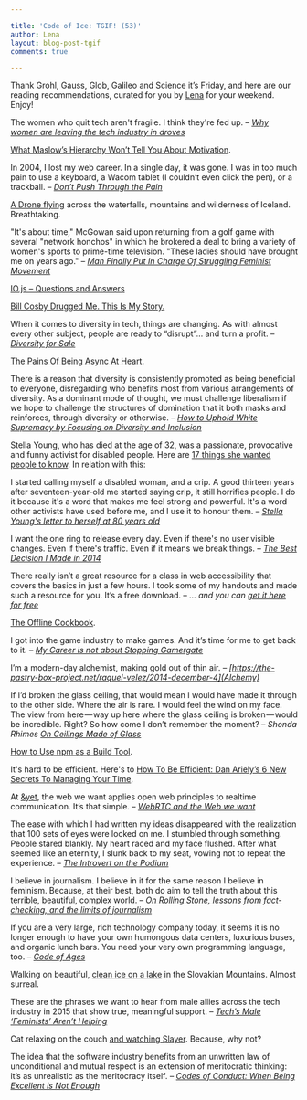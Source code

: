 ```yaml
---

title: 'Code of Ice: TGIF! (53)'
author: Lena
layout: blog-post-tgif
comments: true

---
```



Thank Grohl, Gauss, Glob, Galileo and Science it’s Friday, and here are our reading recommendations, curated for you by [Lena](http://twitter.com/lrnrd) for your weekend. Enjoy!

>
The women who quit tech aren't fragile. I think they're fed up. –
<cite>[Why women are leaving the tech industry in droves](http://www.latimes.com/opinion/op-ed/la-oe-gardner-women-in-tech-20141207-story.html)</cite>

[What Maslow’s Hierarchy Won’t Tell You About Motivation](https://hbr.org/2014/11/what-maslows-hierarchy-wont-tell-you-about-motivation).

>
In 2004, I lost my web career. In a single day, it was gone. I was in too much pain to use a keyboard, a Wacom tablet (I couldn’t even click the pen), or a trackball. –
<cite>[Don’t Push Through the Pain](http://24ways.org/2014/dont-push-through-the-pain/)</cite>

[A Drone flying](https://www.youtube.com/watch?v=Nkkx_0nJ1sY) across the waterfalls, mountains and wilderness of Iceland. Breathtaking.

>
"It's about time," McGowan said upon returning from a golf game with several "network honchos" in which he brokered a deal to bring a variety of women's sports to prime-time television. "These ladies should have brought me on years ago." –
<cite>[Man Finally Put In Charge Of Struggling Feminist Movement](http://www.theonion.com/articles/man-finally-put-in-charge-of-struggling-feminist-m,2338/)</cite>

[IO.js – Questions and Answers](http://blog.izs.me/post/104685388058/io-js)

[ Bill Cosby Drugged Me. This Is My Story.](http://www.vanityfair.com/culture/2014/12/bill-cosby-beverly-johnson-story)

>
When it comes to diversity in tech, things are changing. As with almost every other subject, people are ready to “disrupt”… and turn a profit. –
<cite>[Diversity for Sale](https://modelviewculture.com/pieces/diversity-for-sale)</cite>

[The Pains Of Being Async At Heart](http://pouchdb.com/2014/12/11/the-pains-of-being-async-at-heart.html).

>
There is a reason that diversity is consistently promoted as being beneficial to everyone, disregarding who benefits most from various arrangements of diversity. As a dominant mode of thought, we must challenge liberalism if we hope to challenge the structures of domination that it both masks and reinforces, through diversity or otherwise. –
<cite>[How to Uphold White Supremacy by Focusing on Diversity and Inclusion](https://modelviewculture.com/pieces/how-to-uphold-white-supremacy-by-focusing-on-diversity-and-inclusion)</cite>

Stella Young, who has died at the age of 32, was a passionate, provocative and funny activist for disabled people. Here are [17 things she wanted people to know](http://www.abc.net.au/news/2014-12-08/17-things-stella-young-wanted-you-to-know/5950814). In relation with this:

>
I started calling myself a disabled woman, and a crip. A good thirteen years after seventeen-year-old me started saying crip, it still horrifies people. I do it because it's a word that makes me feel strong and powerful. It's a word other activists have used before me, and I use it to honour them. –
<cite>[Stella Young's letter to herself at 80 years old](http://www.smh.com.au/lifestyle/celebrity/stella-youngs-letter-to-herself-at-80-years-old-20141122-11llol.html)</cite>

>
I want the one ring to release every day. Even if there's no user visible changes. Even if there's traffic. Even if it means we break things. –
<cite>[The Best Decision I Made in 2014](http://whilefalse.blogspot.ro/2014/12/the-best-decision-i-made-in-2014.html)</cite>

>
There really isn’t a great resource for a class in web accessibility that covers the basics in just a few hours. I took some of my handouts and made such a resource for you. It’s a free download. –
<cite>… and you can [get it here for free](http://www.webteacher.ws/2014/12/10/accessibility-teaching-materials/)</cite>

[The Offline Cookbook](http://jakearchibald.com/2014/offline-cookbook/).

>
I got into the game industry to make games. And it’s time for me to get back to it. –
<cite>[My Career is not about Stopping Gamergate](http://spacekatgal.tumblr.com/post/104590363663/my-career-is-not-about-stopping-gamergate)</cite>

>
I’m a modern-day alchemist, making gold out of thin air. –
<cite>[https://the-pastry-box-project.net/raquel-velez/2014-december-4](Alchemy)</cite>

>
If I’d broken the glass ceiling, that would mean I would have made it through to the other side. Where the air is rare. I would feel the wind on my face. The view from here — way up here where the glass ceiling is broken — would be incredible. Right? So how come I don’t remember the moment? –
<cite>Shonda Rhimes [On Ceilings Made of Glass](https://medium.com/thelist/on-ceilings-made-of-glass-e4b8561e46f8)</cite>

[How to Use npm as a Build Tool](http://blog.keithcirkel.co.uk/how-to-use-npm-as-a-build-tool/).

It's hard to be efficient. Here's to [
How To Be Efficient: Dan Ariely’s 6 New Secrets To Managing Your Time](http://www.bakadesuyo.com/2014/10/how-to-be-efficient).

>
At [&yet](http://andyet.com/), the web we want applies open web principles to realtime communication. It’s that simple. –
<cite>[WebRTC and the Web we want](http://blog.andyet.com/2014/12/10/webrtc-and-the-web-we-want)</cite>

>
The ease with which I had written my ideas disappeared with the realization that 100 sets of eyes were locked on me. I stumbled through something. People stared blankly. My heart raced and my face flushed. After what seemed like an eternity, I slunk back to my seat, vowing not to repeat the experience. –
<cite>[The Introvert on the Podium](http://www.nytimes.com/2014/11/23/business/the-introvert-on-the-podium.html)</cite>

>
I believe in journalism. I believe in it for the same reason I believe in feminism. Because, at their best, both do aim to tell the truth about this terrible, beautiful, complex world. –
<cite>[On Rolling Stone, lessons from fact-checking, and the limits of journalism](http://feministing.com/2014/12/08/on-rolling-stone-lessons-from-fact-checking-and-the-limits-of-journalism/)</cite>

>
If you are a very large, rich technology company today, it seems it is no longer enough to have your own humongous data centers, luxurious buses, and organic lunch bars. You need your very own programming language, too. –
<cite>[Code of Ages](https://medium.com/backchannel/my-computer-language-is-better-than-yours-58d9c9523644)</cite>

Walking on beautiful, [clean ice on a lake](https://www.youtube.com/embed/8WBqX7MSqWw?feature=oembed) in the Slovakian Mountains. Almost surreal.

>
These are the phrases we want to hear from male allies across the tech industry in 2015 that show true, meaningful support. –
<cite>[Tech’s Male ‘Feminists’ Aren’t Helping](http://www.thedailybeast.com/articles/2014/12/08/tech-s-male-feminists-aren-t-helping.html)</cite>

Cat relaxing on the couch [and watching Slayer](https://www.youtube.com/watch?v=Mx1sN15C5rs). Because, why not?

>
The idea that the software industry benefits from an unwritten law of unconditional and mutual respect is an extension of meritocratic thinking: it’s as unrealistic as the meritocracy itself. –
<cite>[Codes of Conduct: When Being Excellent is Not Enough](https://modelviewculture.com/pieces/codes-of-conduct-when-being-excellent-is-not-enough)</cite>

